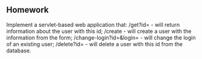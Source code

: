 ## Homework

Implement a servlet-based web application that:
   /get?id= - will return information about the user with this id;
   /create - will create a user with the information from the form;
   /change-login?id=&login= - will change the login of an existing user;
   /delete?id= - will delete a user with this id from the database.
